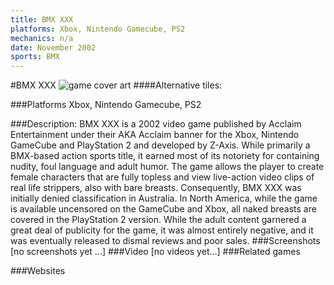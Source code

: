```yaml
---
title: BMX XXX
platforms: Xbox, Nintendo Gamecube, PS2
mechanics: n/a
date: November 2002
sports: BMX
---
```

#BMX XXX
![game cover art](//images.igdb.com/igdb/image/upload/t_cover_big/xhah4uhzsqrooicujsn7.jpg "Logo Title Text 1")
####Alternative tiles:

###Platforms
Xbox, Nintendo Gamecube, PS2

###Description:
BMX XXX is a 2002 video game published by Acclaim Entertainment under their AKA Acclaim banner for the Xbox, Nintendo GameCube and PlayStation 2 and developed by Z-Axis. While primarily a BMX-based action sports title, it earned most of its notoriety for containing nudity, foul language and adult humor. The game allows the player to create female characters that are fully topless and view live-action video clips of real life strippers, also with bare breasts. Consequently, BMX XXX was initially denied classification in Australia. In North America, while the game is available uncensored on the GameCube and Xbox, all naked breasts are covered in the PlayStation 2 version. While the adult content garnered a great deal of publicity for the game, it was almost entirely negative, and it was eventually released to dismal reviews and poor sales.
###Screenshots
[no screenshots yet ...]
###Video
[no videos yet...]
###Related games

###Websites

